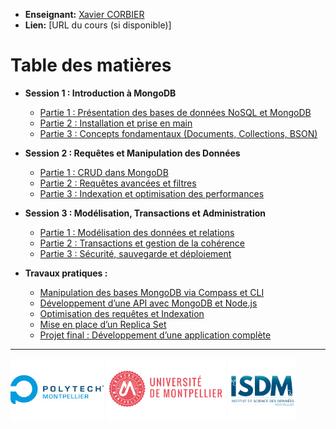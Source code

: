 
* **Enseignant:** [Xavier CORBIER](https://xaviercorbier.fr) 
* **Lien:** [URL du cours (si disponible)]  

# **Table des matières**  

- **Session 1 : Introduction à MongoDB**  
  - [Partie 1 : Présentation des bases de données NoSQL et MongoDB](./sessions/S1-P1.md)  
  - [Partie 2 : Installation et prise en main](./sessions/S1-P2.md)  
  - [Partie 3 : Concepts fondamentaux (Documents, Collections, BSON)](./sessions/S1-P3.md)  

- **Session 2 : Requêtes et Manipulation des Données**  
  - [Partie 1 : CRUD dans MongoDB](./sessions/S2-P1.md)  
  - [Partie 2 : Requêtes avancées et filtres](./sessions/S2-P2.md)  
  - [Partie 3 : Indexation et optimisation des performances](./sessions/S2-P3.md)  

- **Session 3 : Modélisation, Transactions et Administration**  
  - [Partie 1 : Modélisation des données et relations](./sessions/S3-P1.md)  
  - [Partie 2 : Transactions et gestion de la cohérence](./sessions/S3-P2.md)  
  - [Partie 3 : Sécurité, sauvegarde et déploiement](./sessions/S3-P3.md)  

- **Travaux pratiques :**  
  - [Manipulation des bases MongoDB via Compass et CLI](./sessions/TP1-1.md)  
  - [Développement d’une API avec MongoDB et Node.js](./sessions/TP2-1.md)  
  - [Optimisation des requêtes et Indexation](./sessions/TP3-1.md)  
  - [Mise en place d’un Replica Set](./sessions/TP4-1.md)  
  - [Projet final : Développement d’une application complète](./sessions/TP5-1.md)  

---

<p align="left">
  <img src="ressources/polytech.jpg" alt="Polytech" style="height:100px;"/>
  <img src="ressources/um.png" alt="UM" style="height:100px;"/>
  <img src="ressources/isdm.png" alt="ISDM" style="height:100px;"/>
</p>

